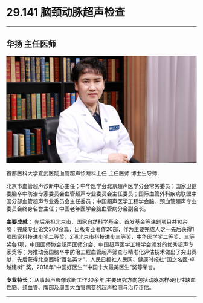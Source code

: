 # 29.141 脑颈动脉超声检查

---

## 华扬 主任医师

![1686478579458](image/c29_141/1686478579458.png)

首都医科大学宣武医院血管超声诊断科主任 主任医师 博士生导师.

北京市血管超声诊断中心主任；中华医学会北京超声医学分会常务委员；国家卫健委脑卒中防治专家委员会血管超声专业委员会主任委员；国际血管外科疾病联盟中国分部血管超声专业委员会主任委员；中国超声医学工程学会脑、颈血管超声专业委员会终身名誉主任；中国老年医学会脑血管病分会副会长。

**主要成就：** 先后承担北京市、国家自然科学基金、首发基金等课题项目共10余项；完成专业论文200余篇，出版专业著作20部，作为主要完成人之一先后获得1项国家科技进步奖二等奖，2项北京市科技进步三等奖，中华医学奖二等奖、三等奖各1项，中国医师协会超声医师分会、中国超声医学工程学会颁发的优秀超声专家奖等；为推动我国脑卒中防治工程血管超声筛查与精准化评估技术做出了突出贡献，先后获得北京西城“百名英才”，人民日报社人民网、健康时报社“国之名医·卓越建树” 奖，2018年“中国好医生”“中国十大最美医生”奖等荣誉。

**专业特长：** 从事超声影像诊断工作30余年,主要研究方向包括动脉粥样硬化性缺血性脑、颈血管、腹部及周围大血管病变的超声检测与治疗评估。

---

